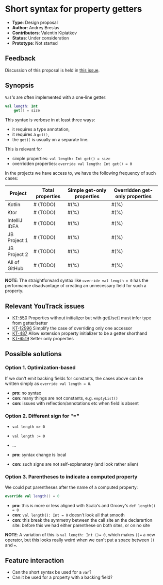 # Short syntax for property getters

* **Type**: Design proposal
* **Author**: Andrey Breslav
* **Contributors**: Valentin Kipiatkov
* **Status**: Under consideration
* **Prototype**: Not started

## Feedback 

Discussion of this proposal is held in [this issue](https://github.com/Kotlin/KEEP/issues/TODO).

## Synopsis

`Val`'s are often implemented with a one-line getter:

``` kotlin
val length: Int
    get() = size
```

This syntax is verbose in at least three ways:
- it requires a type annotation,
- it requires a `get()`, 
- the `get()` is usually on a separate line.

This is relevant for

- simple properties: `val length: Int get() = size`
- overridden properties: `override val length: Int get() = 0`

In the projects we have access to, we have the following frequency of such cases:

| Project | Total properties | Simple get-only properties | Overridden get-only properties |
| ------- | ---------------- | ----------- | ------ |
| Kotlin        | # (TODO) | #(%) | #(%) |
| Ktor          | # (TODO) | #(%) | #(%) |
| IntelliJ IDEA | # (TODO) | #(%) | #(%) |
| JB Project 1  | # (TODO) | #(%) | #(%) |
| JB Project 2  | # (TODO) | #(%) | #(%) |
| All of GitHub | # (TODO) | #(%) | #(%) |

**NOTE**: The straightforward syntax like `override val length = 0` has the performance disadvantage of creating an unnecessary field for such a property.  

## Relevant YouTrack issues

- [KT-550](https://youtrack.jetbrains.com/issue/KT-550) Properties without initializer but with get[/set] must infer type from getter/setter
- [KT-12996](https://youtrack.jetbrains.com/issue/KT-12996) Simplify the case of overriding only one accessor
- [KT-487](https://youtrack.jetbrains.com/issue/KT-487) Allow extension property initializer to be a getter shorthand
- [KT-6519](https://youtrack.jetbrains.com/issue/KT-6519) Setter only properties

## Possible solutions

### Option 1. Optimization-based

If we don't emit backing fields for constants, the cases above can be written simply as `override val length = 0`.
 
- **pro**: no syntax
- **con**: many things are not constants, e.g. `emptyList()`
- **con**: issues with reflection/annotations etc when field is absent

### Option 2. Different sign for "="

- `val length => 0`
- `val length := 0`
- ...

- **pro**: syntax change is local
- **con**: such signs are not self-explanatory (and look rather alien)
 
### Option 3. Parentheses to indicate a computed property

We could put parentheses after the name of a computed property:

``` kotlin
override val length() = 0
```

- **pro**: this is more or less aligned with Scala's and Groovy's `def length() = 0`
- **con**: `val length(): Int = 0` doesn't look all that smooth
- **con**: this break the symmetry between the call site an the declarartion site: before this we had either parenthese on both sites, or on no site

**NOTE**: A variation of this is `val length: Int ()= 0`, which makes `()=` a new operator, but this looks really weird when we can't put a space between `()` and `=`.
  
## Feature interaction
  
- Can the short syntax be used for a `var`?
- Can it be used for a property with a backing field?  
